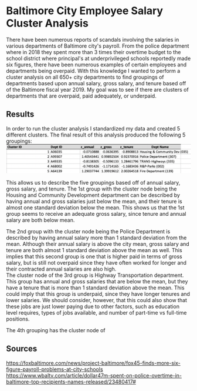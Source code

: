 # Baltimore City Employee Salary Cluster Analysis
  There have been numerous reports of scandals involving the salaries in various departments of Baltimore city's payroll.  From the police department where in 2018 they spent more than 3 times their overtime budget to the school district where principal's at underprivileged schools reportedly made six figures,  there have been numerous examples of certain employees and departments being overpaid.  With this knowledge I wanted to perform a cluster analysis on all 650+ city departments to find groupings of departments based upon annual salary, gross salary, and tenure based off of the Baltimore fiscal year 2019.  My goal was to see if there are clusters of departments that are overpaid, paid adequately, or underpaid. 
  
## Results
  In order to run the cluster analysis I standardized my data and created 5 different clusters.  The final result of this analysis produced the following 5 groupings:
  ![cluster output](https://github.com/diallo-scott/baltimore-employee-salary-cluster-analysis/blob/master/Cluster%20Analysis%20Output.png)
 
 This allows us to describe the five groupings based off of annual salary, gross salary, and tenure.  The 1st group with the cluster node being the Housing and Community Development department can be described by having annual and gross salaries just below the mean, and their tenure is almost one standard deviation below the mean.  This shows us that the 1st group seems to receive an adequate gross salary, since tenure and annual salary are both below mean.  
 
 The 2nd group with the cluster node being the Police Department is described by having annual salary more than 1 standard deviation from the mean.  Although their annual salary is above the city mean, gross salary and tenure are both almost 1 standard deviation above the mean as well.  This implies that this second group is one that is higher paid in terms of gross salary, but is still not overpaid since they have often worked for longer and their contracted annual salaries are also high.  
 The cluster node of the 3rd group is Highway Transportation department.  This group has annual and gross salaries that are below the mean, but they have a tenure that is more than 1 standard deviation above the mean.  This could imply that this group is underpaid, since they have longer tenures and lower salaries.  We should consider, however, that this could also show that these jobs are just lower paying due to other factors, such as education level requires, types of jobs available, and number of part-time vs full-time positions.
 
 The 4th grouping has the cluster node of 


## Sources
https://foxbaltimore.com/news/project-baltimore/fox45-finds-more-six-figure-payroll-problems-at-city-schools
https://www.wbaltv.com/article/dollar47m-spent-on-police-overtime-in-baltimore-top-recipients-names-released/23480417#
